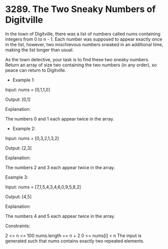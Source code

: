 # 3289. The Two Sneaky Numbers of Digitville
      
In the town of Digitville, there was a list of numbers called nums containing integers from 0 to n - 1. Each number was supposed to appear exactly once in the list, however, two mischievous numbers sneaked in an additional time, making the list longer than usual.

As the town detective, your task is to find these two sneaky numbers. Return an array of size two containing the two numbers (in any order), so peace can return to Digitville.



- Example 1:

Input: nums = [0,1,1,0]

Output: [0,1]

Explanation:

The numbers 0 and 1 each appear twice in the array.

- Example 2:

Input: nums = [0,3,2,1,3,2]

Output: [2,3]

Explanation:

The numbers 2 and 3 each appear twice in the array.

Example 3:

Input: nums = [7,1,5,4,3,4,6,0,9,5,8,2]

Output: [4,5]

Explanation:

The numbers 4 and 5 each appear twice in the array.



Constraints:

2 <= n <= 100
nums.length == n + 2
0 <= nums[i] < n
The input is generated such that nums contains exactly two repeated elements.